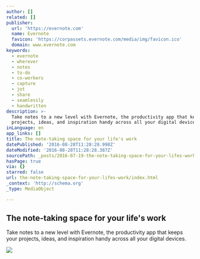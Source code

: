```yaml
---
author: []
related: []
publisher:
  url: 'https://evernote.com'
  name: Evernote
  favicon: 'https://corpassets.evernote.com/media/img/favicon.ico'
  domain: www.evernote.com
keywords:
  - evernote
  - wherever
  - notes
  - to-do
  - co-workers
  - capture
  - jot
  - share
  - seamlessly
  - handwritten
description: >-
  Take notes to a new level with Evernote, the productivity app that keeps your
  projects, ideas, and inspiration handy across all your digital devices.
inLanguage: en
app_links: []
title: The note-taking space for your life's work
datePublished: '2016-08-28T11:28:28.998Z'
dateModified: '2016-08-28T11:28:28.387Z'
sourcePath: _posts/2016-07-19-the-note-taking-space-for-your-lifes-work.md
hasPage: true
via: {}
starred: false
url: the-note-taking-space-for-your-lifes-work/index.html
_context: 'http://schema.org'
_type: MediaObject

---
```

<article style=""><h1>The note-taking space for your life's work</h1><p>Take notes to a new level with Evernote, the productivity app that keeps your projects, ideas, and inspiration handy across all your digital devices.</p><img src="https://cdn1.evernote.com/evernote.com/img/social-meta/Homepage.jpg" /></article>